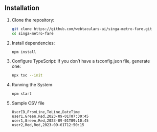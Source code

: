 ## Installation

1. Clone the repository:

   ```bash
   git clone https://github.com/webtaculars-ai/singa-metro-fare.git
   cd singa-metro-fare

   ```

2. Install dependencies:

   ```bash
   npm install
   ```

3. Configure TypeScript: If you don’t have a tsconfig.json file, generate one:

   ```bash
   npx tsc --init
   ```

4. Running the System
   ```bash
   npm start
   ```
5. Sample CSV file
   ```
   UserID,FromLine,ToLine,DateTime
   user1,Green,Red,2023-09-01T07:30:45
   user1,Green,Red,2023-09-01T09:10:45
   user2,Red,Red,2023-09-01T12:50:15
   ```
